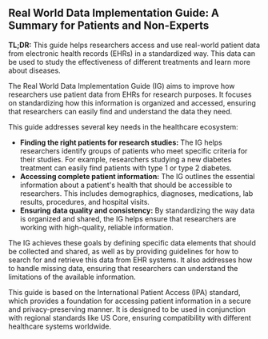 ## Real World Data Implementation Guide: A Summary for Patients and Non-Experts

**TL;DR:** This guide helps researchers access and use real-world patient data from electronic health records (EHRs) in a standardized way. This data can be used to study the effectiveness of different treatments and learn more about diseases.

The Real World Data Implementation Guide (IG) aims to improve how researchers use patient data from EHRs for research purposes. It focuses on standardizing how this information is organized and accessed, ensuring that researchers can easily find and understand the data they need. 

This guide addresses several key needs in the healthcare ecosystem:

* **Finding the right patients for research studies:** The IG helps researchers identify groups of patients who meet specific criteria for their studies. For example, researchers studying a new diabetes treatment can easily find patients with type 1 or type 2 diabetes.
* **Accessing complete patient information:** The IG outlines the essential information about a patient's health that should be accessible to researchers. This includes demographics, diagnoses, medications, lab results, procedures, and hospital visits. 
* **Ensuring data quality and consistency:** By standardizing the way data is organized and shared, the IG helps ensure that researchers are working with high-quality, reliable information.

The IG achieves these goals by defining specific data elements that should be collected and shared, as well as by providing guidelines for how to search for and retrieve this data from EHR systems. It also addresses how to handle missing data, ensuring that researchers can understand the limitations of the available information. 

This guide is based on the International Patient Access (IPA) standard, which provides a foundation for accessing patient information in a secure and privacy-preserving manner. It is designed to be used in conjunction with regional standards like US Core, ensuring compatibility with different healthcare systems worldwide. 

